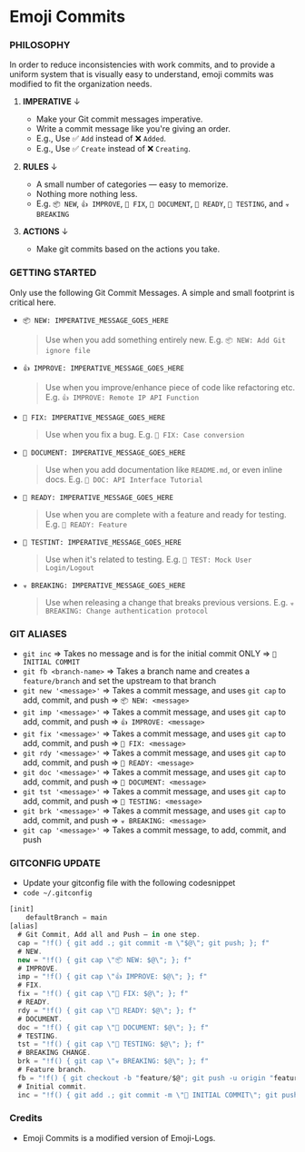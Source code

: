 # Emoji Commits


### PHILOSOPHY

In order to reduce inconsistencies with work commits, and to provide a uniform system that is visually easy to understand, emoji commits was modified to fit the organization needs. 

1. **IMPERATIVE** ↓

    - Make your Git commit messages imperative.
    - Write a commit message like you're giving an order.
    - E.g., Use ✅ `Add` instead of ❌ `Added`.
    - E.g., Use ✅ `Create` instead of ❌ `Creating`.
    
2. **RULES** ↓

    - A small number of categories — easy to memorize.
    - Nothing more nothing less.
    - E.g. `📦 NEW`, `👍 IMPROVE`, `🐛 FIX`, `📖 DOCUMENT`, `🚀 READY`, `🤖 TESTING`, and `☣️ BREAKING`
    
3. **ACTIONS** ↓

    - Make git commits based on the actions you take.
    
### GETTING STARTED

Only use the following Git Commit Messages. A simple and small footprint is critical here.

- `📦 NEW: IMPERATIVE_MESSAGE_GOES_HERE`
    > Use when you add something entirely new.
    > E.g. `📦 NEW: Add Git ignore file`

- `👍 IMPROVE: IMPERATIVE_MESSAGE_GOES_HERE`
    > Use when you improve/enhance piece of code like refactoring etc.
    > E.g. `👍 IMPROVE: Remote IP API Function`

- `🐛 FIX: IMPERATIVE_MESSAGE_GOES_HERE`
    > Use when you fix a bug.
    > E.g. `🐛 FIX: Case conversion`

- `📖 DOCUMENT: IMPERATIVE_MESSAGE_GOES_HERE`
    > Use when you add documentation like `README.md`, or even inline docs.
    > E.g. `📖 DOC: API Interface Tutorial`

- `🚀 READY: IMPERATIVE_MESSAGE_GOES_HERE`
    > Use when you are complete with a feature and ready for testing.
    > E.g. `🚀 READY: Feature`

- `🤖 TESTINT: IMPERATIVE_MESSAGE_GOES_HERE`
    > Use when it's related to testing.
    > E.g. `🤖 TEST: Mock User Login/Logout`

- `☣️ BREAKING: IMPERATIVE_MESSAGE_GOES_HERE`
    > Use when releasing a change that breaks previous versions.
    > E.g. `☣️ BREAKING: Change authentication protocol`

### GIT ALIASES

- `git inc` => Takes no message and is for the initial commit ONLY => `🎉 INITIAL COMMIT`
- `git fb <branch-name>` => Takes a branch name and creates a `feature/branch` and set the upstream to that branch
- `git new '<message>'` => Takes a commit message, and uses `git cap` to add, commit, and push => `📦 NEW: <message>`
- `git imp '<message>'` => Takes a commit message, and uses `git cap` to add, commit, and push => `👍 IMPROVE: <message>`
- `git fix '<message>'` => Takes a commit message, and uses `git cap` to add, commit, and push => `🐛 FIX: <message>`
- `git rdy '<message>'` => Takes a commit message, and uses `git cap` to add, commit, and push => `🚀 READY: <message>`
- `git doc '<message>'` => Takes a commit message, and uses `git cap` to add, commit, and push => `📖 DOCUMENT: <message>`
- `git tst '<message>'` => Takes a commit message, and uses `git cap` to add, commit, and push => `🤖 TESTING: <message>`
- `git brk '<message>'` => Takes a commit message, and uses `git cap` to add, commit, and push => `☣️ BREAKING: <message>`
- `git cap '<message>'` => Takes a commit message, to add, commit, and push 

### GITCONFIG UPDATE

- Update your gitconfig file with the following codesnippet
- `code ~/.gitconfig`


```js
[init]
	defaultBranch = main
[alias]
  # Git Commit, Add all and Push — in one step.
  cap = "!f() { git add .; git commit -m \"$@\"; git push; }; f"
  # NEW.
  new = "!f() { git cap \"📦 NEW: $@\"; }; f"
  # IMPROVE.
  imp = "!f() { git cap \"👍 IMPROVE: $@\"; }; f"
  # FIX.
  fix = "!f() { git cap \"🐛 FIX: $@\"; }; f"
  # READY.
  rdy = "!f() { git cap \"🚀 READY: $@\"; }; f"
  # DOCUMENT.
  doc = "!f() { git cap \"📖 DOCUMENT: $@\"; }; f"
  # TESTING.
  tst = "!f() { git cap \"🤖 TESTING: $@\"; }; f"
  # BREAKING CHANGE.
  brk = "!f() { git cap \"☣️ BREAKING: $@\"; }; f"
  # Feature branch.
  fb = "!f() { git checkout -b "feature/$@"; git push -u origin "feature/$@"; }; f"
  # Initial commit. 
  inc = "!f() { git add .; git commit -m \"🎉 INITIAL COMMIT\"; git push -u origin main; }; f"
```

### Credits

- Emoji Commits is a modified version of Emoji-Logs. 
